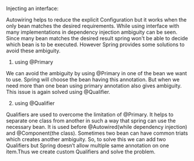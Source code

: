 Injecting an interface:

 Autowiring helps to reduce the explicit Configuration but it works when the only bean matches the desired requirements. While using interface with many implementations in dependency injection ambiguity can be seen. Since many bean matches the desired result spring won't be able to decide which bean is to be executed. However Spring provides some solutions to avoid these ambiguity.
 
1.	using @Primary

We can avoid the ambiguity by using @Primary in one of the bean we want to use. Spring will choose the bean having this annotation. But when we need more than one bean using primary annotation also gives ambiguity. This issue is again solved using @Qualifier.

2.	using @Qualifier 

Qualifiers are used to overcome the limitation of @Primary. It helps to separate one class from another in such a way that spring can use the necessary bean. It is used before @Autowired(while dependency injection) and @Component(the class). Sometimes two bean can have common triats which creates another ambiguity. So, to solve this we can add two Qualifiers but Spring doesn’t allow multiple same annotation on one item.Thus we create custom Qualifiers and solve the problem.
